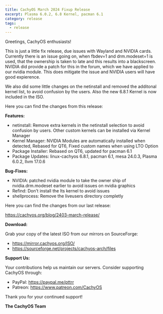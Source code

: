 ```yaml
---
title: CachyOS March 2024 Fixup Release
excerpt: Plasma 6.0.2, 6.8 Kernel, pacman 6.1
category: release
tags:
  - release
---
```


Greetings, CachyOS enthusiasts!

This is just a little fix release, due issues with Wayland and NVIDIA cards.
Currently there is an issue going on, when fbdev=1 and drm.modeset=1 is used, that the ownership is taken to late and this results into a blackscreen.
NVIDIA did provide a patch for this in the forum, which we have applied to our nvidia module. This does mitigate the issue and NVIDIA users will have good expierence.

We also did some little changes on the netinstall and removed the additonal kernel list, to avoid confusion by the users.
Also the new 6.8.1 Kernel is now included in the ISO.

Here you can find the changes from this release:

**Features:**

- netinstall: Remove extra kernels in the netinstall selection to avoid confusion by users. Other custom kernels can be installed via Kernel Manager
- Kernel Manager: NVIDIA Modules are automatically installed when detected, Rebased for QT6, Fixed custom names when using LTO Option
- Package Installer: Rebased on QT6, updated for pacman 6.1
- Package Updates: linux-cachyos 6.8.1, pacman 6.1, mesa 24.0.3, Plasma 6.0.2, llvm 17.0.6

**Bug-Fixes:**

- NVIDIA: patched nvidia module to take the owner ship of nvidia.drm.modeset earlier to avoid issues on nvidia graphics
- Refind: Don't install the lts kernel to avoid issues
- shellprocess: Remove the liveusers directory completly

Here you can find the changes from our last release:

https://cachyos.org/blog/2403-march-release/

**Download:**

Grab your copy of the latest ISO from our mirrors on SourceForge:

- https://mirror.cachyos.org/ISO/
- https://sourceforge.net/projects/cachyos-arch/files

**Support Us:**

Your contributions help us maintain our servers. Consider supporting CachyOS through:

- PayPal: https://paypal.me/pttrr
- Patreon: https://www.patreon.com/CachyOS

Thank you for your continued support!

**The CachyOS Team**
